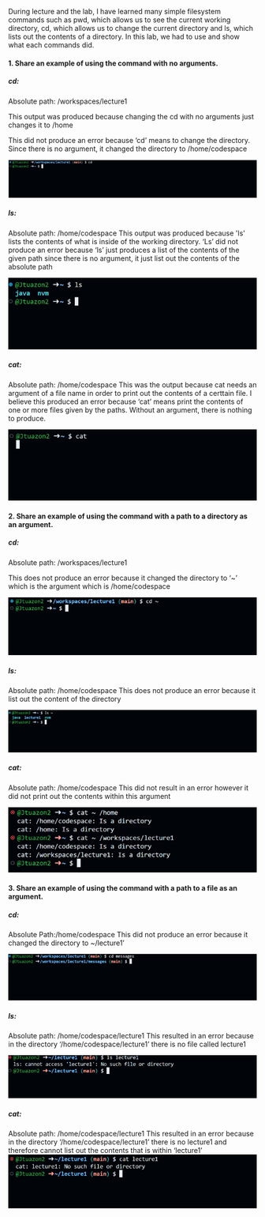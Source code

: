 During lecture and the lab, I have learned many simple filesystem commands such as pwd, which allows us to see the current working directory, cd, which allows us to change the current directory and ls, which lists out the contents of a directory. In this lab, we had to use and show what each commands did.



#### 1. Share an example of using the command with no arguments.
##### cd:
Absolute path: /workspaces/lecture1

This output was produced because changing the cd with no arguments just changes it to /home

This did not produce an error because ‘cd’ means to change the directory. Since there is no argument, it changed the directory to /home/codespace

![Image](cd1.png)
##### ls:
Absolute path: /home/codespace
This output was produced because 'ls' lists the contents of what is inside of the working directory.
‘Ls’ did not produce an error because ‘ls’ just produces a list of the contents of the given path since there is no argument, it just list out the contents of the absolute path

![Image](ls1.png)
##### cat: 
Absolute path: /home/codespace
This was the output because cat needs an argument of a file name in order to print out the contents of a certtain file.
I believe this produced an error because ‘cat’ means print the contents of one or more files given by the paths. Without an argument, there is nothing to produce.

![Image](cat1.png)
#### 2. Share an example of using the command with a path to a directory as an argument.
##### cd:
Absolute path: /workspaces/lecture1

This does not produce an error because it changed the directory to ‘~’ which is the argument which is /home/codespace

![Image](cd2.png)
##### ls:
Absolute path: /home/codespace
This does not produce an error because it list out the content of the directory

![Image](ls2.png)
##### cat:
Absolute path: /home/codespace
This did not result in an error however it did not print out the contents within this argument

![Image](cat2.png)
#### 3. Share an example of using the command with a path to a file as an argument.
##### cd:
Absolute Path:/home/codespace
This did not produce an error because it changed the directory to ~/lecture1’

![Image](cd3.png)
##### ls:
Absolute path: /home/codespace/lecture1
This resulted in an error because in the directory ‘/home/codespace/lecture1’ there is no file called lecture1

![Image](ls3.png)
##### cat:
Absolute path: /home/codespace/lecture1
This resulted in an error because in the directory ‘/home/codespace/lecture1’ there is no lecture1 and therefore cannot list out the contents that is within ‘lecture1’
![Image](cat3.png)
